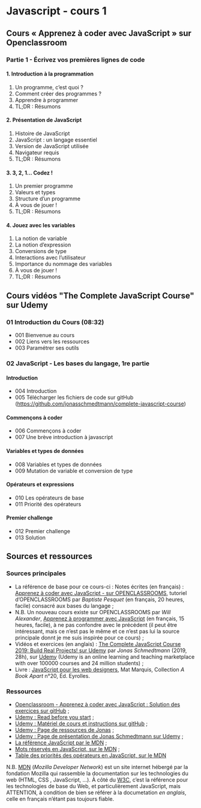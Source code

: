 # Javascript - cours 1

## Cours « Apprenez à coder avec JavaScript » sur Openclassroom

### Partie 1 - Écrivez vos premières lignes de code

#### 1. Introduction à la programmation

1. Un programme, c’est  quoi ?
2. Comment créer des programmes ?
3. Apprendre à programmer
4. TL;DR : Résumons

#### 2. Présentation de JavaScript

1. Histoire de JavaScript
2. JavaScript : un langage essentiel
3. Version de JavaScript utilisée
4. Navigateur requis
5. TL;DR : Résumons

#### 3. 3, 2, 1... Codez !

1. Un premier programme
2. Valeurs et types
3. Structure d’un programme
4. À vous de jouer !
5. TL;DR : Résumons

#### 4. Jouez avec les variables

1. La notion de variable
2. La notion d’expression
3. Conversions de type
4. Interactions avec l’utilisateur
5. Importance du nommage des variables
6. À vous de jouer !
7. TL;DR : Résumons

## Cours vidéos "The Complete JavaScript Course" sur Udemy

### 01 Introduction du Cours (08:32)

- 001 Bienvenue au cours
- 002 Liens vers les ressources
- 003 Paramétrer ses outils

### 02 JavaScript - Les bases du langage, 1re partie 

#### Introduction

- 004 Introduction
- 005 Télécharger les fichiers de code sur gitHub (https://github.com/jonasschmedtmann/complete-javascript-course)

#### Commençons à coder

- 006 Commençons à coder
- 007 Une brève introduction à javascript

#### Variables et types de données

- 008 Variables et types de données
- 009 Mutation de variable et conversion de type

#### Opérateurs et expressions

- 010 Les opérateurs de base
- 011 Priorité des opérateurs

#### Premier challenge

- 012 Premier challenge
- 013 Solution

## Sources et ressources

### Sources principales

- La référence de base pour ce cours-ci : Notes écrites (en français) : [Apprenez à coder avec JavaScript - sur OPENCLASSROOMS](https://openclassrooms.com/fr/courses/2984401-apprenez-a-coder-avec-javascript), tutoriel d’OPENCLASSROOMS par _Baptiste Pesquet_ (en français, 20 heures, facile) consacré aux bases du langage ;
- N.B. Un nouveau cours existe sur OPENCLASSROOMS par _Will Alexander_, [Apprenez à programmer avec JavaScript](https://openclassrooms.com/fr/courses/6175841-apprenez-a-programmer-avec-javascript) (en français, 15 heures, facile), à ne pas confondre avec le précédent (il peut être intéressant, mais ce n’est pas le même et ce n’est pas lui la source principale donnt je me suis inspirée pour ce cours) ;
- Vidéos et exercices (en anglais) : [The Complete JavaScript Course 2019: Build Real Projects! sur Udemy](https://www.udemy.com/course/the-complete-javascript-course/) par _Jonas Schmedtmann_ (2019, 28h), sur [Udemy](https://www.udemy.com) (Udemy is an online learning and teaching marketplace with over 100000 courses and 24 million students) ;
- Livre : [JavaScript pour les web designers](https://www.eyrolles.com/Informatique/Livre/javascript-pour-les-web-designers-9782212674088/), Mat Marquis, Collection *A Book Apart* n°20, Éd. Eyrolles.


### Ressources

- [Openclassroom - Apprenez à coder avec JavaScript : Solution des exercices sur gitHub](https://github.com/thejsway/thejsway_fr-code) ;
- [Udemy : Read before you start](file:///Users/Myriam/Documents/PC/E/Myriam/HERSCours%20-c/2019-2020/JS/the-complete-javascript-course/01%20Course%20Introduction/002%20READ%20BEFORE%20YOU%20START.html) ;
- [Udemy : Matériel de cours et instructions sur gitHub](https://github.com/jonasschmedtmann/complete-javascript-course) ;
- [Udemy : Page de ressources de Jonas](http://codingheroes.io/resources/) ;
- [Udemy : Page de présentation de Jonas Schmedtmann sur Udemy](https://www.udemy.com/user/jonasschmedtmann/) ;
- [La référence JavaScript par le MDN](https://developer.mozilla.org/en-US/docs/Web/JavaScript/Reference) ;
- [Mots réservés en JavaScript, sur le MDN](https://developer.mozilla.org/fr/docs/Web/JavaScript/Reference/Mots_r%C3%A9serv%C3%A9s) ;
- [Table des priorités des opérateurs en JavaScript, sur le MDN](https://developer.mozilla.org/fr/docs/Web/JavaScript/Reference/Op%C3%A9rateurs/Pr%C3%A9c%C3%A9dence_des_op%C3%A9rateurs)

N.B. [MDN](https://developer.mozilla.org/fr/) (*Mozilla Developer Network*) est un site internet hébergé par la fondation Mozilla qui rassemble la documentation sur les technologies du web (HTML, CSS , JavaScript, …). À côté du [W3C](https://www.w3.org/), c’est la référence pour les technologies de base du Web, et particulièrement JavaScript, mais ATTENTION, à condition de bien se référer à la documetation *en anglais*, celle en français n’étant pas toujours fiable.

